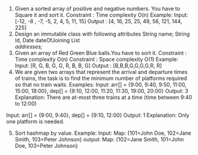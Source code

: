 1. Given a sorted array of positive and negative numbers. You have to Square it and sort it.
Constraint : Time complexity O(n)
Example:
Input: [-12, -8 , -7, -5, 2, 4, 5, 11, 15]
Output : [4, 16, 25, 25, 49, 56, 121, 144, 225]
2. Design an immutable class with following attributes
String name;
String Id,
Date dateOfJoining
List<Address> addresses;
3. Given an array of Red Green Blue balls.You have to sort it.
Constraint : Time complexity O(n)
Constraint : Space complexity O(1)
Example:
Input: [R, G, B, G, G, R, B, B, G]
Output : [B,B,B,G,G,G,G,R, R]
4. We are given two arrays that represent the arrival and departure times of trains, the
task is to find the minimum number of platforms required so that no train waits.
Examples:
Input: arr[] = {9:00, 9:40, 9:50, 11:00, 15:00, 18:00}, dep[] = {9:10, 12:00, 11:20, 11:30,
19:00, 20:00}
Output: 3
Explanation: There are at-most three trains at a time (time between 9:40 to 12:00)

Input: arr[] = {9:00, 9:40}, dep[] = {9:10, 12:00}
Output: 1
Explanation: Only one platform is needed.

5. Sort hashmap by value.
Example:
Input: Map: {101=John Doe, 102=Jane Smith, 103=Peter Johnson}
output: Map: {102=Jane Smith, 101=John Doe, 103=Peter Johnson}

